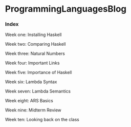 # ProgrammingLanguagesBlog

<h3> Index </h3>

Week one: Installing Haskell

Week two: Comparing Haskell

Week three: Natural Numbers

Week four: Important Links

Week five: Importance of Haskell

Week six: Lambda Syntax

Week seven: Lambda Semantics

Week eight: ARS Basics

Week nine: Midterm Review

Week ten: Looking back on the class

